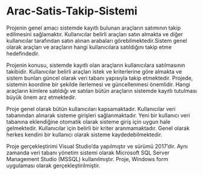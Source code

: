 # Arac-Satis-Takip-Sistemi

Projenin genel amacı sistemde kayıtlı bulunan araçların satımının takip edilmesini sağlamaktır. Kullanıcılar belirli araçları satın almakta ve diğer kullanıcılar tarafından satın alınan arabaları görebilmektedir.Sistem genel olarak araçları ve araçların hangi kullanıcılara satıldığını takip etme hedefindedir. 

Projenin konusu, sistemde kayıtlı olan araçların kullanıcılara satılmasının takibidir. Kullanıcılar belirli araçları istek ve kriterlerine göre almakta ve sistem bunları güncel olarak veri tabanı yapısıyla takip etmektedir. Projede, sistemin koordine bir şekilde ilerlemesi ve güncellenmesi önemlidir. Hangi araçların kimlere satıldığı ve satılan bütün araçların sistemde kayıtlı tutulması büyük önem arz etmektedir.
 
Proje genel olarak bütün kullanıcıları kapsamaktadır. Kullanıcılar veri tabanından alınarak sisteme girişleri sağlanmaktadır. Yeni bir kullanıcı veri tabanına eklendiğine otomatik olarak sisteme giriş için uygun hale gelmektedir. Kullanıcılar için belirli bir kriter aranmamaktadır. Genel olarak herkes kendini bir kullanıcı olarak sisteme kaydedebilmektedir. 
 
Proje gerçekleştirimi Visual Studio’da yapılmıştır ve sürümü 2017’dir. 
Aynı zamanda veri tabanı yönetim sistemi olarak Microsoft SQL Server Management Studio (MSSQL) kullanılmıştır. 
Proje, Windows form uygulaması olarak gerçekleştirilmiştir. 
